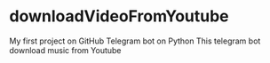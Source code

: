 # downloadVideoFromYoutube
My first project on GitHub
Telegram bot on Python
This telegram bot download music from Youtube
